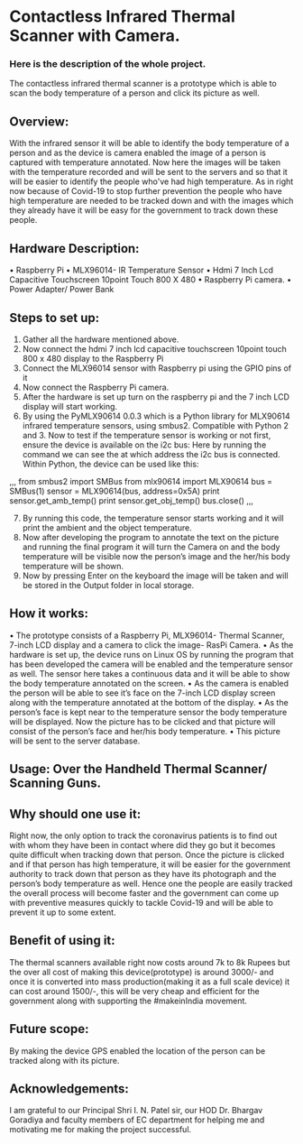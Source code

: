 # Contactless Infrared Thermal Scanner with Camera.

### Here is the description of the whole project.
The contactless infrared thermal scanner is a prototype which is able to scan the body
temperature of a person and click its picture as well. 
## Overview: 
With the infrared sensor it will be able to identify the body temperature of a
person and as the device is camera enabled the image of a person is captured with temperature
annotated. Now here the images will be taken with the temperature recorded and will be sent
to the servers and so that it will be easier to identify the people who've had high temperature.
As in right now because of Covid-19 to stop further prevention the people who have high
temperature are needed to be tracked down and with the images which they already have it will
be easy for the government to track down these people.

## Hardware Description:
• Raspberry Pi
• MLX96014- IR Temperature Sensor
• Hdmi 7 Inch Lcd Capacitive Touchscreen 10point Touch 800 X 480
• Raspberry Pi camera.
• Power Adapter/ Power Bank

## Steps to set up: 

1. Gather all the hardware mentioned above.
2. Now connect the hdmi 7 inch lcd capacitive touchscreen 10point touch 800 x 480
display to the Raspberry Pi 
3. Connect the MLX96014 sensor with Raspberry pi using the GPIO pins of it
4. Now connect the Raspberry Pi camera.
5. After the hardware is set up turn on the raspberry pi and the 7 inch LCD display will
start working.
6. By using the PyMLX90614 0.0.3 which is a Python library for MLX90614 infrared
temperature sensors, using smbus2. Compatible with Python 2 and 3. Now to test if the temperature sensor is working or not first, ensure the device is available on the i2c
bus: 
Here by running the command we can see the at which address the i2c bus is connected.
Within Python, the device can be used like this:

,,,
from smbus2 import SMBus
from mlx90614 import MLX90614
bus = SMBus(1)
sensor = MLX90614(bus, address=0x5A)
print sensor.get_amb_temp()
print sensor.get_obj_temp()
bus.close()
,,,

7. By running this code, the temperature sensor starts working and it will print the
ambient and the object temperature.
8. Now after developing the program to annotate the text on the picture and running the
final program it will turn the Camera on and the body temperature will be visible now
the person’s image and the her/his body temperature will be shown.
9. Now by pressing Enter on the keyboard the image will be taken and will be stored in
the Output folder in local storage. 

## How it works:
• The prototype consists of a Raspberry Pi, MLX96014- Thermal Scanner, 7-inch LCD
display and a camera to click the image- RasPi Camera.
• As the hardware is set up, the device runs on Linux OS by running the program that has
been developed the camera will be enabled and the temperature sensor as well. The
sensor here takes a continuous data and it will be able to show the body temperature
annotated on the screen.
• As the camera is enabled the person will be able to see it’s face on the 7-inch LCD
display screen along with the temperature annotated at the bottom of the display.
• As the person’s face is kept near to the temperature sensor the body temperature will
be displayed. Now the picture has to be clicked and that picture will consist of the
person’s face and her/his body temperature.
• This picture will be sent to the server database.

## Usage: Over the Handheld Thermal Scanner/ Scanning Guns.

## Why should one use it: 
Right now, the only option to track the coronavirus patients
is to find out with whom they have been in contact where did they go but it becomes quite
difficult when tracking down that person. Once the picture is clicked and if that person has high
temperature, it will be easier for the government authority to track down that person as they
have its photograph and the person’s body temperature as well.
Hence one the people are easily tracked the overall process will become faster and the
government can come up with preventive measures quickly to tackle Covid-19 and will be able
to prevent it up to some extent. 

## Benefit of using it:
The thermal scanners available right now costs around 7k to 8k
Rupees but the over all cost of making this device(prototype) is around 3000/- and once it is
converted into mass production(making it as a full scale device) it can cost around 1500/-,
this will be very cheap and efficient for the government along with supporting the
#makeinIndia movement.

## Future scope: 
By making the device GPS enabled the location of the person can be
tracked along with its picture.

## Acknowledgements: 
I am grateful to our Principal Shri I. N. Patel sir, our HOD Dr.
Bhargav Goradiya and faculty members of EC department for helping me and motivating me
for making the project successful. 
